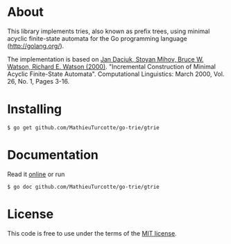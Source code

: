 About
=====

This library implements tries, also known as prefix trees, using minimal acyclic
finite-state automata for the Go programming language (http://golang.org/).

The implementation is based on [Jan Daciuk, Stoyan Mihov, Bruce W. Watson,
Richard E. Watson (2000)](http://goo.gl/0XLPo). "Incremental Construction of
Minimal Acyclic Finite-State Automata". Computational Linguistics: March 2000,
Vol. 26, No. 1, Pages 3-16.

Installing
==========

    $ go get github.com/MathieuTurcotte/go-trie/gtrie

Documentation
=============

Read it [online](http://go.pkgdoc.org/github.com/MathieuTurcotte/go-trie/gtrie) or run

    $ go doc github.com/MathieuTurcotte/go-trie/gtrie

License
=======

This code is free to use under the terms of the [MIT license](http://mturcotte.mit-license.org/).
